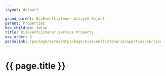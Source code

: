 ```yaml
---
layout: default

grand_parent: BizEventListener ActiveX Object
parent: Properties
has_children: false
title: BizEventListener.Service Property
nav_order: 3
permalink: /package/exteventpackage/bizeventlistener/properties/service
---
```

# {{ page.title }}
